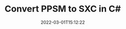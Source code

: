 ---
############################# Static ############################
layout: "auto-gen-conversion"
date: 2022-03-01T15:12:22
draft: false
otherformats: bmp doc docm docx dot dotm dotx epub gif ico jpeg jpg md odt ott pdf png psd rtf tex tif tiff txt xps
breadcrumb: PPSM to SXC in C#

############################# Head ############################
head_title: "PPSM to SXC Converter in C#"
head_description: "Convert PPSM to SXC in .NET using a few lines of code. Use the GroupDocs Document Conversion API to convert over 160 file formats."

############################# Header ############################
title: "Convert PPSM to SXC in C#"
description: "PPSM to SXC conversion with a few lines of .NET code"
bg_image: "https://cms.admin.containerize.com/templates/aspose/App_Themes/V3/images/bg/header1.png"
bg_overlay: false
button:
    enable: true

############################# SubMenu ############################
submenu:
    enable: true

    left:
        img_alt: "GroupDocs.Conversion for .NET"
        image: "https://cms.admin.containerize.com/templates/groupdocs/images/product-logos/90x90-noborder/groupdocs-conversion-net.png"
        product: "GroupDocs.Conversion"
        platform: ".NET"

    

############################# About ############################
about:
    enable: true
    title: "About GroupDocs.Conversion для .NET API"
    content: |
        [GroupDocs.Conversion for .NET](https://products.groupdocs.com/conversion/net/) can be used to convert Microsoft Word, Excel, PowerPoint, PDF, Visio and other formats. GroupDocs.Conversion is a standalone API that is suitable for back-end and internal systems where high performance is required. It does not depend on any software such as Microsoft or Open Office.
    

overview:
    enable: true
    content: |
        Convert your PPSM files to SXC in .NET easily. You can use just a couple of C# code lines in any platform of your choice like - Windows, Linux, macOS.
        You can try PPSM to SXC conversion for free and evaluate conversion results quality.
        Along with simple file conversion scenarios you can try more advanced options for loading source PPSM file and for saving output SXC result. 
        
        For example, for the source PPSM file you may use the following load options:

        * auto-detect file format;
        * specify password for protected files (if file format supports it);
        * replace missing fonts to preserve document appearance.
        
        There are also advanced convert options for the SXC file:

        * convert specific document page or page range;
        * add a watermark to the converted SXC file.

        Once conversion is completed you can save your SXC file to the local file path or any third-party storage like FTP, Amazon S3, Google Drive, Dropbox etc.
        Please note - to convert PPSM to SXC there is no need for any additional software installed - like MS Office, Open Office, Adobe Acrobat Reader etc. 


############################# Steps ############################
steps:
    enable: true
    title_left: "Steps to convert PPSM to SXC in C#"
    content_left: |
        [GroupDocs.Conversion](https://products.groupdocs.com/conversion/net/) makes it easy for developers to convert a PPSM file to SXC with a few lines of code.

        * Create an instance of the Converter class and provide the file PPSM with the full path
        * Create and set ConvertOptions for SXC type.
        * Call the Converter.Convert method and pass the full path and format (SXC) as a parameter
        
    title_right: "System Requirements"
    content_right: |
        Basic conversion with GroupDocs.Conversion for .NET can be done in just a few simple steps. Our APIs are supported on all major platforms and operating systems. Before executing the code below, make sure you have the following prerequisites installed on your system.

        * Operating systems: Microsoft Windows, Linux, MacOS
        * Development environments: Microsoft Visual Studio, Xamarin, MonoDevelop
        * Frameworks: .NET Framework, .NET Standard, .NET Core, Mono
        * Get the latest GroupDocs.Conversion for .NET from [Nuget](https://www.nuget.org/packages/groupdocs.conversion)
        
    code: |
        ```cs
        // Load PPSM file
        var converter = new GroupDocs.Conversion.Converter("template.ppsm");
        // Set conversion parameters for SXC format
        var convertOptions = converter.GetPossibleConversions()["sxc"].ConvertOptions;
        // Convert to SXC format
        converter.Convert("output.sxc", convertOptions);        
        ```
        
demos:
    enable: true
    title: "PPSM to SXC Live Demo"
    content: |
       Convert PPSM to SXC now by visiting the [GroupDocs.Conversion App](https://products.groupdocs.app/conversion/family) website. Online demo has the following advantages
          

more_formats:
    enable: true
    title: "Other supported transformations PPSM"
    content: "You can also convert PPSM to many other file formats. Please see the list below."
       
       
back_to_top:
    enable: true
---